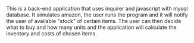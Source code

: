 This is a back-end application that uses inquirer and javascript with mysql database. It simulates amazon, the user runs the program and it will notify the user of available "stock" of certain items. The user can then decide what to buy and how many units and the application will calculate the inventory and costs of chosen items.
